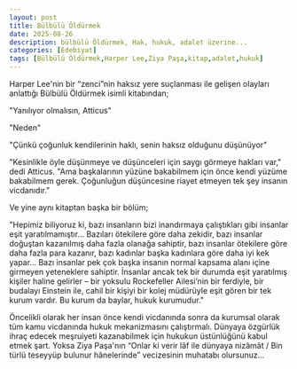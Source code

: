 ```yaml
---
layout: post
title: Bülbülü Öldürmek
date: 2025-08-26
description: bülbülü Öldürmek, Hak, hukuk, adalet üzerine...
categories: [Edebiyat]
tags: [Bülbülü Öldürmek,Harper Lee,Ziya Paşa,kitap,adalet,hukuk]
---
```

Harper Lee'nin  bir “zenci”nin haksız yere suçlanması ile gelişen olayları anlattığı Bülbülü Öldürmek isimli kitabından;

"Yanılıyor olmalısın, Atticus"

"Neden"

"Çünkü çoğunluk kendilerinin haklı, senin haksız olduğunu düşünüyor"

"Kesinlikle öyle düşünmeye ve düşünceleri için saygı görmeye hakları var," dedi Atticus. "Ama başkalarının yüzüne bakabilmem için önce kendi yüzüme bakabilmem gerek. Çoğunluğun düşüncesine riayet etmeyen tek şey insanın vicdanıdır."

Ve yine aynı kitaptan başka bir bölüm;

"Hepimiz biliyoruz ki, bazı insanların bizi inandırmaya çalıştıkları gibi insanlar eşit yaratılmamıştır… Bazıları ötekilere göre daha zekidir, bazı insanlar doğuştan kazanılmış daha fazla olanağa sahiptir, bazı insanlar ötekilere göre daha fazla para kazanır, bazı kadınlar başka kadınlara göre daha iyi kek yapar… Bazı insanlar pek çok başka insanın normal kapsama alanı içine girmeyen yeteneklere sahiptir. İnsanlar ancak tek bir durumda eşit yaratılmış kişiler haline gelirler – bir yoksulu Rockefeller Ailesi’nin bir ferdiyle, bir budalayı Einstein ile, cahil bir kişiyi bir kolej müdürüyle eşit gören bir tek kurum vardır. Bu kurum da baylar, hukuk kurumudur."

Öncelikli olarak her insan önce kendi vicdanında sonra da kurumsal olarak tüm kamu vicdanında hukuk mekanizmasını çalıştırmalı. Dünyaya özgürlük ihraç edecek meşruiyeti kazanabilmek için hukukun üstünlüğünü kabul etmek şart. Yoksa Ziya Paşa'nın “Onlar ki verir lâf ile dünyaya nizâmât / Bin türlü teseyyüp bulunur hânelerinde” vecizesinin muhatabı olursunuz...
